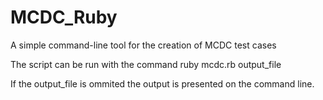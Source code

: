 # MCDC_Ruby
A simple command-line tool for the creation of MCDC test cases

The script can be run with the command ruby mcdc.rb output_file

If the output_file is ommited the output is presented on the command line.
